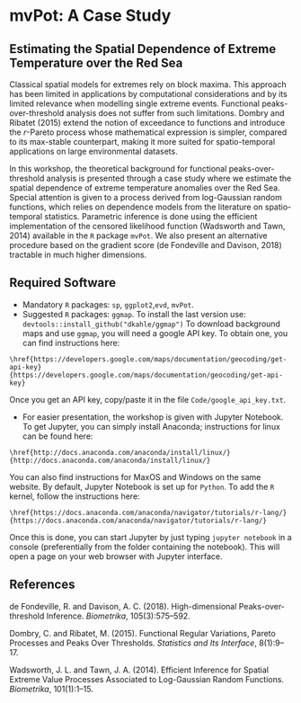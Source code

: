 # mvPot: A Case Study

## Estimating the Spatial Dependence of Extreme Temperature over the Red Sea

Classical spatial models for extremes rely on block maxima.
This approach has been limited in applications by computational considerations and by its limited relevance when modelling single extreme events.
Functional peaks-over-threshold analysis does not suffer from such limitations.
Dombry and Ribatet (2015) extend the notion of exceedance to functions and introduce the *r*-Pareto process whose mathematical expression is simpler, compared to its max-stable counterpart, making it more suited for spatio-temporal applications on large environmental datasets.

In this workshop, the theoretical background for functional peaks-over-threshold analysis is presented through a case study where we estimate the spatial dependence of extreme temperature anomalies over the Red Sea.
Special attention is given to a process derived from log-Gaussian random functions, which relies on dependence models from the literature on spatio-temporal statistics.
Parametric inference is done using the efficient implementation of the censored likelihood function (Wadsworth and Tawn, 2014)  available in the `R` package `mvPot`.
We also present an alternative procedure based on the gradient score (de Fondeville and Davison, 2018) tractable in much higher dimensions.

## Required Software

* Mandatory `R` packages: `sp`, `ggplot2`,`evd`, `mvPot`.
* Suggested `R` packages: `ggmap`. To install the last version use:
```devtools::install_github("dkahle/ggmap")```
To download background maps and use  `ggmap`, you will need a google API key. To obtain one, you can find instructions here:
```
\href{https://developers.google.com/maps/documentation/geocoding/get-api-key}{https://developers.google.com/maps/documentation/geocoding/get-api-key} 
```
Once you get an API key, copy/paste it in the file `Code/google_api_key.txt`.
* For easier presentation, the workshop is given with Jupyter Notebook. To get Jupyter, you can simply install Anaconda; instructions for linux can be found here:
```
\href{http://docs.anaconda.com/anaconda/install/linux/}{http://docs.anaconda.com/anaconda/install/linux/} 
```
You can also find instructions for MaxOS and Windows on the same website. By default, Jupyter Notebook is set up for `Python`. To add the `R` kernel, follow the instructions here:
```
\href{https://docs.anaconda.com/anaconda/navigator/tutorials/r-lang/}{https://docs.anaconda.com/anaconda/navigator/tutorials/r-lang/} 
```
Once this is done, you can start Jupyter by just typing `jupyter notebook` in a console (preferentially from the folder containing the notebook). This will open a page on your web browser with Jupyter interface.

## References

de Fondeville, R. and Davison, A. C. (2018). High-dimensional Peaks-over- threshold Inference. *Biometrika*, 105(3):575–592.

Dombry, C. and Ribatet, M. (2015). Functional Regular Variations, Pareto Processes and Peaks Over Thresholds. *Statistics and Its Interface*, 8(1):9–17.

Wadsworth, J. L. and Tawn, J. A. (2014). Efficient Inference for Spatial Extreme Value Processes Associated to Log-Gaussian Random Functions. *Biometrika*, 101(1):1–15.
